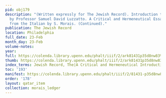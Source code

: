 ```yaml
---
pid: obj179
description: "(Written expressly for The Jewish Record). Introduction to the Pentateuch
  by Professor Samuel David Luzzatto. A Critical and Hermeneutical Essay. Translated
  from the Italian by S. Morais. (Continued)."
publication: The Jewish Record
location: Philadelphia
full_date: 23-Feb
month_day: 23-Feb
volume-notes:
year:
full: https://colenda.library.upenn.edu/phalt/iiif/2/ark81431p35d8nw83%2FSHA256E-s8000739--5b8fd578cbc0d57cb02630b6a86fadeea0cb27ce81dca99eba1e6b65658274e3.jpeg/full/3500,/0/default.jpg
thumb: https://colenda.library.upenn.edu/phalt/iiif/2/ark81431p35d8nw83%2FSHA256E-s8000739--5b8fd578cbc0d57cb02630b6a86fadeea0cb27ce81dca99eba1e6b65658274e3.jpeg/full/!200,200/0/default.jpg
index_terms: Jewish Record, The|A Critical and Hermeneutical Introduction to the Pentateuch
toc: '193'
manifest: https://colenda.library.upenn.edu/phalt/iiif/2/81431-p35d8nw83/manifest
order: '178'
layout: qatar_item
collection: morais_ledger
---
```


